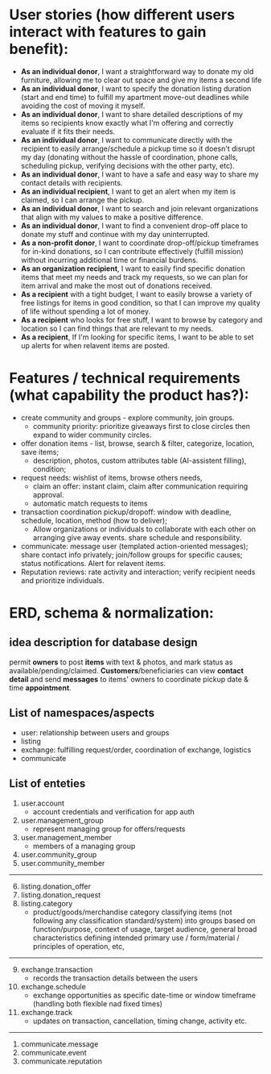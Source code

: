 # User stories (how different users interact with features to gain benefit): 
- **As an individual donor**, I want a straightforward way to donate my old furniture, allowing me to clear out space and give my items a second life
- **As an individual donor**, I want to specify the donation listing duration (start and end time) to fulfill my apartment move-out deadlines while avoiding the cost of moving it myself.  
- **As an individual donor**, I want to share detailed descriptions of my items so recipients know exactly what I'm offering and correctly evaluate if it fits their needs.
- **As an individual donor**, I want to communicate directly with the recipient to easily arrange/schedule a pickup time so it doesn't disrupt my day (donating without the hassle of coordination, phone calls, scheduling pickup, verifying decisions with the other party, etc).
- **As an individual donor**, I want to have a safe and easy way to share my contact details with recipients.
- **As an individual recipient**, I want to get an alert when my item is claimed, so I can arrange the pickup.
- **As an individual donor**, I want to search and join relevant organizations that align with my values to make a positive difference.
- **As an individual donor**, I want to find a convenient drop-off place to donate my stuff and continue with my day uninterrupted.
- **As a non-profit donor**, I want to coordinate drop-off/pickup timeframes for in-kind donations, so I can contribute effectively (fulfill mission) without incurring additional time or financial burdens.
- **As an organization recipient**, I want to easily find specific donation items that meet my needs and track my requests, so we can plan for item arrival and make the most out of donations received.
- **As a recipient** with a tight budget, I want to easily browse a variety of free listings for items in good condition, so that I can improve my quality of life without spending a lot of money.
- **As a recipient** who looks for free stuff, I want to browse by category and location so I can find things that are relevant to my needs.
- **As a recipient**, If I'm looking for specific items, I want to be able to set up alerts for when relavent items are posted.  

# Features / technical requirements (what capability the product has?): 
- create community and groups - explore community, join groups. 
  - community priority: prioritize giveaways first to close circles then expand to wider community circles. 
- offer donation items - list, browse, search & filter, categorize, location, save items;
  - description, photos, custom attributes table (AI-assistent filling), condition;
- request needs: wishlist of items, browse others needs, 
  - claim an offer: instant claim, claim after communication requiring approval.
  - automatic match requests to items
- transaction coordination pickup/dropoff: window with deadline, schedule, location, method (how to deliver); 
  - Allow organizations or individuals to collaborate with each other on arranging give away events. share schedule and responsibility. 
- communicate: message user (templated action-oriented messages); share contact info privately; join/follow groups for specific causes; status notifications. Alert for relavent items. 
- Reputation reviews: rate activity and interaction; verify recipient needs and prioritize individuals.

# ERD, schema & normalization: 
## idea description for database design

permit **owners** to post **items** with text & photos, and mark status as available/pending/claimed. **Customers**/beneficiaries can view **contact detail** and send **messages** to items' owners to coordinate pickup date & time **appointment**. 

## List of namespaces/aspects
- user: relationship between users and groups
- listing
- exchange: fulfilling request/order, coordination of exchange, logistics
- communicate

## List of enteties

1. user.account
   - account credentials and verification for app auth
2. user.management_group
   - represent managing group for offers/requests
3. user.management_member
   - members of a managing group
4. user.community_group
5. user.community_member
---
6. listing.donation_offer
7. listing.donation_request
8. listing.category
    - product/goods/merchandise category classifying items (not following any classification standard/system) into groups based on function/purpose, context of usage, target audience, general broad characteristics defining intended primary use / form/material / principles of operation, etc, 
---
9.  exchange.transaction
    - records the transaction details between the users
10. exchange.schedule
    - exchange opportunities as specific date-time or window timeframe (handling both flexible nad fixed times)
11. exchange.track
    - updates on transaction, cancellation, timing change, activity etc.
---
1.  communicate.message
2.  communicate.event
3.  communicate.reputation
